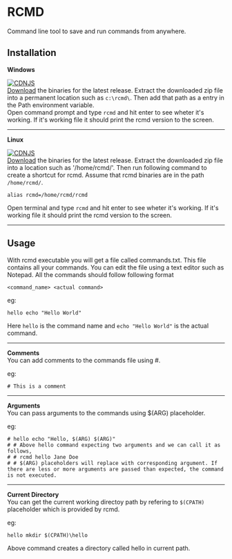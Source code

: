 # RCMD
 Command line tool to save and run commands from anywhere.

## Installation
 **Windows**  
   
 [![CDNJS](https://img.shields.io/badge/Download%20for-Windows-brightgreen)](https://github.com/YohanSandun/rcmd/releases/download/V1.0.1/rcmd-windows.zip)  
 [Download](https://github.com/YohanSandun/rcmd/releases/download/V1.0.1/rcmd-windows.zip) the binaries for the latest release. Extract the downloaded zip file into a permanent location such as `c:\rcmd\`. Then add that path as a entry in the Path environment variable.  
 Open command prompt and type `rcmd` and hit enter to see wheter it's working. If it's working file it should print the rcmd version to the screen.
   
------
 **Linux**
   
 [![CDNJS](https://img.shields.io/badge/Download%20for-Linux-blue)](https://github.com/YohanSandun/rcmd/releases/download/V1.0.1/rcmd-linux.zip)  
 [Download](https://github.com/YohanSandun/rcmd/releases/download/V1.0.1/rcmd-linux.zip) the binaries for the latest release. Extract the downloaded zip file into a location such as '/home/rcmd/'. Then run following command to create a shortcut for rcmd. Assume that rcmd binaries are in the path `/home/rcmd/`.
 
    alias rcmd=/home/rcmd/rcmd

 Open terminal and type `rcmd` and hit enter to see wheter it's working. If it's working file it should print the rcmd version to the screen.

-----

## Usage 
 With rcmd executable you will get a file called commands.txt. This file contains all your commands. You can edit the file using a text editor such as Notepad. All the commands should follow following format
 
    <command_name> <actual command>

 eg:  

    hello echo "Hello World"

 Here `hello` is the command name and `echo "Hello World"` is the actual command.  

------
  
**Comments**  
You can add comments to the commands file using #.

eg:  

    # This is a comment

------

**Arguments**  
You can pass arguments to the commands using $(ARG) placeholder.

eg:  

    # hello echo "Hello, $(ARG) $(ARG)"
    # # Above hello command expecting two arguments and we can call it as follows,
    # # rcmd hello Jane Doe
    # # $(ARG) placeholders will replace with corresponding argument. If there are less or more arguments are passed than expected, the command is not executed.

------
**Current Directory**  
You can get the current working directoy path by refering to `$(CPATH)` placeholder which is provided by rcmd.
  
eg:  

    hello mkdir $(CPATH)\hello

Above command creates a directory called hello in current path.